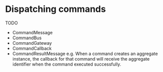 # Dispatching commands

TODO
- CommandMessage
- CommandBus
- CommandGateway
- CommandCallback
- CommandResultMessage
e.g. When a command creates an aggregate instance, the callback for that command will receive the aggregate identifier when the command executed successfully.